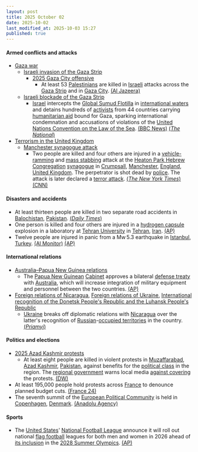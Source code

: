```yaml
---
layout: post
title: 2025 October 02
date: 2025-10-02
last_modified_at: 2025-10-03 15:27
published: true
---
```



#### Armed conflicts and attacks

* [Gaza war](https://en.wikipedia.org/wiki/Gaza_war "Gaza war")
  * [Israeli invasion of the Gaza Strip](https://en.wikipedia.org/wiki/Israeli_invasion_of_the_Gaza_Strip "Israeli invasion of the Gaza Strip")
    * [2025 Gaza City offensive](https://en.wikipedia.org/wiki/2025_Gaza_City_offensive "2025 Gaza City offensive")
      * At least 53 [Palestinians](https://en.wikipedia.org/wiki/Palestinians "Palestinians") are killed in [Israeli](https://en.wikipedia.org/wiki/Israel_Defense_Forces "Israel Defense Forces") attacks across the [Gaza Strip](https://en.wikipedia.org/wiki/Gaza_Strip "Gaza Strip") and in [Gaza City](https://en.wikipedia.org/wiki/Gaza_City "Gaza City"). [(Al Jazeera)](https://www.aljazeera.com/amp/news/2025/10/2/israel-threatens-all-staying-in-gaza-city-kills-at-least-13-in-enclave)
  * [Israeli blockade of the Gaza Strip](https://en.wikipedia.org/wiki/Israeli_blockade_of_the_Gaza_Strip_%282023%E2%80%93present%29 "Israeli blockade of the Gaza Strip (2023–present)")
    * [Israel](https://en.wikipedia.org/wiki/Israel "Israel") intercepts the [Global Sumud Flotilla](https://en.wikipedia.org/wiki/Global_Sumud_Flotilla "Global Sumud Flotilla") in [international waters](https://en.wikipedia.org/wiki/International_waters "International waters") and detains hundreds of [activists](https://en.wikipedia.org/wiki/Activists "Activists") from 44 countries carrying [humanitarian aid](https://en.wikipedia.org/wiki/Humanitarian_aid "Humanitarian aid") bound for Gaza, sparking international condemnation and accusations of violations of the [United Nations Convention on the Law of the Sea](https://en.wikipedia.org/wiki/United_Nations_Convention_on_the_Law_of_the_Sea "United Nations Convention on the Law of the Sea"). [(BBC News)](https://www.bbc.com/news/articles/c0lk292jww4o) [(*The National*)](https://www.thenationalnews.com/news/mena/2025/10/02/nations-condemn-israels-interception-of-gaza-aid-flotilla/)
* [Terrorism in the United Kingdom](https://en.wikipedia.org/wiki/Terrorism_in_the_United_Kingdom "Terrorism in the United Kingdom")
  * [Manchester synagogue attack](https://en.wikipedia.org/wiki/Manchester_synagogue_attack "Manchester synagogue attack")
    * Two people are killed and four others are injured in a [vehicle-ramming](https://en.wikipedia.org/wiki/Vehicle-ramming_attack "Vehicle-ramming attack") and [mass stabbing](https://en.wikipedia.org/wiki/Mass_stabbing "Mass stabbing") attack at the [Heaton Park Hebrew Congregation](https://en.wikipedia.org/wiki/Heaton_Park_Hebrew_Congregation "Heaton Park Hebrew Congregation") [synagogue](https://en.wikipedia.org/wiki/Synagogue "Synagogue") in [Crumpsall](https://en.wikipedia.org/wiki/Crumpsall "Crumpsall"), [Manchester](https://en.wikipedia.org/wiki/Manchester "Manchester"), [England](https://en.wikipedia.org/wiki/England "England"), [United Kingdom](https://en.wikipedia.org/wiki/United_Kingdom "United Kingdom"). The perpetrator is shot dead by [police](https://en.wikipedia.org/wiki/Greater_Manchester_Police "Greater Manchester Police"). The attack is later declared a [terror attack](https://en.wikipedia.org/wiki/Terrorism "Terrorism"). [(*The New York Times*)](https://www.nytimes.com/2025/10/02/world/europe/uk-manchester-synagogue-attack.html) [(CNN)](https://www.cnn.com/world/live-news/manchester-uk-synagogue-attack-10-02-25)

#### Disasters and accidents

* At least thirteen people are killed in two separate road accidents in [Balochistan](https://en.wikipedia.org/wiki/Balochistan "Balochistan"), [Pakistan](https://en.wikipedia.org/wiki/Pakistan "Pakistan"). [(*Daily Times*)](https://dailytimes.com.pk/1377636/at-least-13-dead-in-separate-bus-crashes-in-balochistan-karachi/)
* One person is killed and four others are injured in a [hydrogen capsule](https://en.wikipedia.org/wiki/Fuel_cell "Fuel cell") explosion in a laboratory at [Tehran University](https://en.wikipedia.org/wiki/Tehran_University "Tehran University") in [Tehran](https://en.wikipedia.org/wiki/Tehran "Tehran"), [Iran](https://en.wikipedia.org/wiki/Iran "Iran"). [(AP)](https://apnews.com/article/iran-explosion-college-death-casualty-a6b6b93e226b1c54d268a002ac4ad7ee)
* Twelve people are injured in panic from a Mw 5.3 earthquake in [Istanbul](https://en.wikipedia.org/wiki/Istanbul "Istanbul"), [Turkey](https://en.wikipedia.org/wiki/Turkey "Turkey"). [(Al Monitor)](https://www.al-monitor.com/originals/2025/10/turkey-istanbul-jolted-53-magnitude-earthquake-no-casualties-reported) [(AP)](https://apnews.com/article/turkey-istanbul-earthquake-schools-evacuated-aa075d8c01185c2ebf14077ed25e28b2)

#### International relations

* [Australia–Papua New Guinea relations](https://en.wikipedia.org/wiki/Australia%E2%80%93Papua_New_Guinea_relations "Australia–Papua New Guinea relations")
  * The [Papua New Guinean](https://en.wikipedia.org/wiki/Papua_New_Guinea "Papua New Guinea") [Cabinet](https://en.wikipedia.org/wiki/National_Executive_Council "National Executive Council") approves a bilateral [defense treaty](https://en.wikipedia.org/wiki/Defense_treaty "Defense treaty") with [Australia](https://en.wikipedia.org/wiki/Australia "Australia"), which will increase integration of military equipment and personnel between the two countries. [(AP)](https://apnews.com/article/australia-papua-new-guinea-defense-security-treaty-4e66ff5ae097ec0391775b121cffbb31)
* [Foreign relations of Nicaragua](https://en.wikipedia.org/wiki/Foreign_relations_of_Nicaragua "Foreign relations of Nicaragua"), [Foreign relations of Ukraine](https://en.wikipedia.org/wiki/Foreign_relations_of_Ukraine "Foreign relations of Ukraine"), [International recognition of the Donetsk People's Republic and the Luhansk People's Republic](https://en.wikipedia.org/wiki/International_recognition_of_the_Donetsk_People%27s_Republic_and_the_Luhansk_People%27s_Republic "International recognition of the Donetsk People's Republic and the Luhansk People's Republic")
  * [Ukraine](https://en.wikipedia.org/wiki/Ukraine "Ukraine") breaks off diplomatic relations with [Nicaragua](https://en.wikipedia.org/wiki/Nicaragua "Nicaragua") over the latter's recognition of [Russian](https://en.wikipedia.org/wiki/Russia "Russia")-[occupied territories](https://en.wikipedia.org/wiki/Russian-occupied_territories_of_Ukraine "Russian-occupied territories of Ukraine") in the country. [(*Priamyi*)](https://prm.ua/en/ukraine-breaks-off-diplomatic-relations-with-nicaragua/)

#### Politics and elections

* [2025 Azad Kashmir protests](https://en.wikipedia.org/wiki/2025_Azad_Kashmir_protests "2025 Azad Kashmir protests")
  * At least eight people are killed in violent protests in [Muzaffarabad](https://en.wikipedia.org/wiki/Muzaffarabad "Muzaffarabad"), [Azad Kashmir](https://en.wikipedia.org/wiki/Azad_Kashmir "Azad Kashmir"), [Pakistan](https://en.wikipedia.org/wiki/Pakistan "Pakistan"), against benefits for the [political class](https://en.wikipedia.org/wiki/Political_class "Political class") in the region. The [regional government](https://en.wikipedia.org/wiki/Government_of_Azad_Kashmir "Government of Azad Kashmir") warns local media [against covering](https://en.wikipedia.org/wiki/Censorship_in_Pakistan "Censorship in Pakistan") the protests. [(DW)](https://www.dw.com/en/pakistan-kashmir-unrest-leaves-8-dead/a-74223546)
* At least 195,000 people hold protests across [France](https://en.wikipedia.org/wiki/France "France") to denounce planned budget cuts. [(France 24)](https://www.france24.com/en/europe/20251002-anti-government-protests-france)
* The seventh summit of the [European Political Community](https://en.wikipedia.org/wiki/European_Political_Community "European Political Community") is held in [Copenhagen](https://en.wikipedia.org/wiki/Copenhagen "Copenhagen"), [Denmark](https://en.wikipedia.org/wiki/Denmark "Denmark"). [(Anadolu Agency)](https://www.aa.com.tr/en/opinion/opinion-european-leaders-meet-at-copenhagen-what-does-it-reveal-about-europes-security/3706430)

#### Sports

* The [United States](https://en.wikipedia.org/wiki/Sports_in_the_United_States "Sports in the United States")' [National Football League](https://en.wikipedia.org/wiki/National_Football_League "National Football League") announce it will roll out national [flag football](https://en.wikipedia.org/wiki/Flag_football "Flag football") leagues for both men and women in 2026 ahead of [its inclusion](https://en.wikipedia.org/wiki/Flag_football_at_the_Summer_Olympics "Flag football at the Summer Olympics") in the [2028 Summer Olympics](https://en.wikipedia.org/wiki/2028_Summer_Olympics "2028 Summer Olympics"). [(AP)](https://apnews.com/article/goodell-flag-football-nfl-mexico-city-f556067f67b161eca8e48147181660c7)
